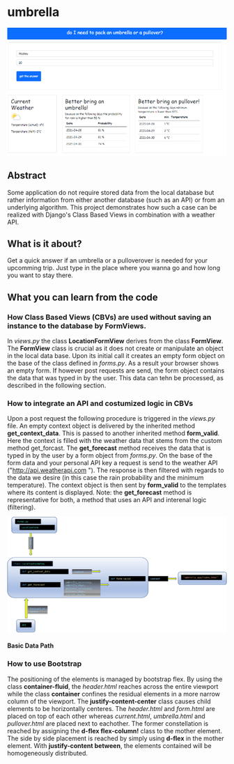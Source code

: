 # umbrella

![loadData](pics/screenshot.png?raw=true "loadData")
## Abstract
Some application do not require stored data from the local database but rather information from either another database (such as an API) or from an underlying algorithm. This project demonstrates how such a case can be realized with Django's Class Based Views in combination with a weather API.
## What is it about?
Get a quick answer if an umbrella or a pulloverover is needed for your upcomming trip. Just type in the place where you wanna go and how long you want to stay there. 

## What you can learn from the code
### How Class Based Views (CBVs) are used without saving an instance to the database by **FormViews**. 
In *views.py* the class **LocationFormView** derives from the class **FormView**. The **FormView** class is crucial as it does not create or manipulate an object in the local data base. Upon its initial call it creates an empty form object on the base of the class defined in *forms.py*. As a result your browser shows an empty form. If however post requests are send, the form object contains the data that was typed in by the user. This data can tehn be processed, as described in the following section.  

### How to integrate an API and costumized logic in CBVs
Upon a post request the following procedure is triggered in the *views.py* file. An empty context object is delivered by the inherited method **get_context_data**. This is passed to another inherited method **form_valid**. Here the context is filled with the weather data that stems from the custom method get_forcast. The **get_forecast** method receives the data that is typed in by the user by a form object from *forms.py*. On the base of the form data and your personal API key a request is send to the weather API ("http://api.weatherapi.com "). The response is then filtered with regards to the data we desire (in this case the rain probability and the minimum temperature). The context object is then sent by **form_valid** to the templates where its content is displayed. Note: the **get_forecast** method is representative for both, a method that uses an API and interenal logic (filtering). 

![loadData](pics/dataflow.png?raw=true "loadData")
#### Basic Data Path


### How to use Bootstrap
The positioning of the elements is managed by bootstrap flex. 
By using the class **container-fluid**, the *header.html* reaches across the entire viewport while the class **container** confines the residual elements in a more narrow column of the viewport. The **justify-content-center** class  causes child elements to be horizontally centeres. The *header.html* and  *form.html* are placed on top of each other whereas *current.html*, *umbrella.html* and *pullover.html* are placed next to eachother. The former constellation is reached by assigning the **d-flex flex-column!** class to the mother element. The side by side placement is reached by simply using **d-flex** in the mother element. With **justify-content between**, the elements contained will be homogeneously distributed.
